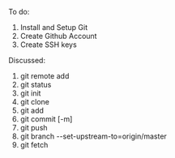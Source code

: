 To do:
1. Install and Setup Git
2. Create Github Account
3. Create SSH keys

Discussed:
1. git remote add
2. git status
3. git init
4. git clone
5. git add
6. git commit [-m]
7. git push
8. git branch --set-upstream-to=origin/master
9. git fetch
